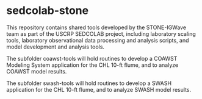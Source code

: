 # sedcolab-stone
This repository contains shared tools developed by the STONE-IGWave team as part of the USCRP SEDCOLAB project, including laboratory scaling tools, laboratory observational data processing and analysis scripts, and model development and analysis tools. 

The subfolder coawst-tools will hold routines to develop a COAWST Modeling System application for the CHL 10-ft flume, and to analyze COAWST model results. 

The subfolder swash-tools will hold routines to develop a SWASH application for the CHL 10-ft flume, and to analyze SWASH model results. 

